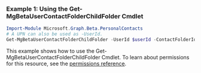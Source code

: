 ### Example 1: Using the Get-MgBetaUserContactFolderChildFolder Cmdlet
```powershell
Import-Module Microsoft.Graph.Beta.PersonalContacts
# A UPN can also be used as -UserId.
Get-MgBetaUserContactFolderChildFolder -UserId $userId -ContactFolderId $contactFolderId
```
This example shows how to use the Get-MgBetaUserContactFolderChildFolder Cmdlet.
To learn about permissions for this resource, see the [permissions reference](/graph/permissions-reference).
